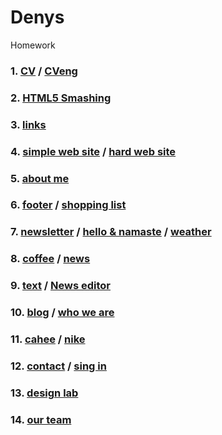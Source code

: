 # Denys
Homework

### 1. [CV](https://straus94.github.io/cv-beetroot/) / [CVeng](https://straus94.github.io/cv-beetroot/indexEng.html)  
### 2. [HTML5 Smashing](https://straus94.github.io/home-task/)  
### 3. [links](https://straus94.github.io/list-and-link/)  
### 4. [simple web site](https://straus94.github.io/hometask-4-simple/) / [hard web site](https://straus94.github.io/home-task-4-hard/)  
### 5. [about me](https://straus94.github.io/home-5-about-me/)  
### 6. [footer](https://straus94.github.io/home-5-footer/) / [shopping list](https://straus94.github.io/home-6-shopping-list/)
### 7. [newsletter](https://straus94.github.io/class-7-newsletter/) / [hello & namaste](https://straus94.github.io/home-7-hello-hamaste/) / [weather](https://straus94.github.io/home-7-weather/)
### 8. [coffee](https://straus94.github.io/home-8-coffee/) / [news](https://straus94.github.io/home-8-news/)
### 9. [text](https://straus94.github.io/home-9-text/) / [News editor](https://straus94.github.io/home-9-news-editor/)
### 10. [blog](https://straus94.github.io/home-10-blog/) / [who we are](https://straus94.github.io/home-10-whoweare/)
### 11. [cahee](https://straus94.github.io/home-11-cahee/) / [nike](https://straus94.github.io/test-repo-nike/)
### 12. [contact](https://straus94.github.io/home-12-contact/) / [sing in](https://straus94.github.io/home-12-sing-in/)
### 13. [design lab](https://straus94.github.io/home-13/)
### 14. [our team](https://straus94.github.io/home-14-our-team/)
